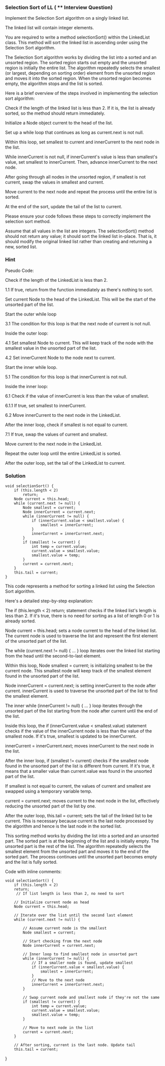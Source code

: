 ### Selection Sort of LL ( ** Interview Question)
Implement the Selection Sort algorithm on a singly linked list.

The linked list will contain integer elements.

You are required to write a method selectionSort() within the LinkedList class. This method will sort the linked list in ascending order using the Selection Sort algorithm.

The Selection Sort algorithm works by dividing the list into a sorted and an unsorted region. The sorted region starts out empty and the unsorted region is initially the entire list. The algorithm repeatedly selects the smallest (or largest, depending on sorting order) element from the unsorted region and moves it into the sorted region. When the unsorted region becomes empty, the algorithm stops and the list is sorted.

Here is a brief overview of the steps involved in implementing the selection sort algorithm:

Check if the length of the linked list is less than 2. If it is, the list is already sorted, so the method should return immediately.

Initialize a Node object current to the head of the list.

Set up a while loop that continues as long as current.next is not null.

Within this loop, set smallest to current and innerCurrent to the next node in the list.

While innerCurrent is not null, if innerCurrent's value is less than smallest's value, set smallest to innerCurrent. Then, advance innerCurrent to the next node.

After going through all nodes in the unsorted region, if smallest is not current, swap the values in smallest and current.

Move current to the next node and repeat the process until the entire list is sorted.

At the end of the sort, update the tail of the list to current.



Please ensure your code follows these steps to correctly implement the selection sort method.

Assume that all values in the list are integers. The selectionSort() method should not return any value; it should sort the linked list in-place. That is, it should modify the original linked list rather than creating and returning a new, sorted list.

### Hint
Pseudo Code:

Check if the length of the LinkedList is less than 2.

1.1 If true, return from the function immediately as there's nothing to sort.

Set current Node to the head of the LinkedList. This will be the start of the unsorted part of the list.

Start the outer while loop

3.1 The condition for this loop is that the next node of current is not null.

Inside the outer loop:

4.1 Set smallest Node to current. This will keep track of the node with the smallest value in the unsorted part of the list.

4.2 Set innerCurrent Node to the node next to current.

Start the inner while loop.

5.1 The condition for this loop is that innerCurrent is not null.

Inside the inner loop:

6.1 Check if the value of innerCurrent is less than the value of smallest.

6.1.1 If true, set smallest to innerCurrent.

6.2 Move innerCurrent to the next node in the LinkedList.

After the inner loop, check if smallest is not equal to current.

7.1 If true, swap the values of current and smallest.

Move current to the next node in the LinkedList.

Repeat the outer loop until the entire LinkedList is sorted.

After the outer loop, set the tail of the LinkedList to current.

### Solution
    void selectionSort() {
        if (this.length < 2)
            return;
        Node current = this.head;
        while (current.next != null) {
            Node smallest = current;
            Node innerCurrent = current.next;
            while (innerCurrent != null) {
                if (innerCurrent.value < smallest.value) {
                    smallest = innerCurrent;
                }
                innerCurrent = innerCurrent.next;
            }
            if (smallest != current) {
                int temp = current.value;
                current.value = smallest.value;
                smallest.value = temp;
            }
            current = current.next;
        }
        this.tail = current;
    } 




This code represents a method for sorting a linked list using the Selection Sort algorithm.

Here's a detailed step-by-step explanation:

The if (this.length < 2) return; statement checks if the linked list's length is less than 2. If it's true, there is no need for sorting as a list of length 0 or 1 is already sorted.

Node current = this.head; sets a node current to the head of the linked list. The current node is used to traverse the list and represent the first element of the unsorted part of the list.

The while (current.next != null) { ... } loop iterates over the linked list starting from the head until the second-to-last element.

Within this loop, Node smallest = current; is initializing smallest to be the current node. This smallest node will keep track of the smallest element found in the unsorted part of the list.

Node innerCurrent = current.next; is setting innerCurrent to the node after current. innerCurrent is used to traverse the unsorted part of the list to find the smallest element.

The inner while (innerCurrent != null) { ... } loop iterates through the unsorted part of the list starting from the node after current until the end of the list.

Inside this loop, the if (innerCurrent.value < smallest.value) statement checks if the value of the innerCurrent node is less than the value of the smallest node. If it's true, smallest is updated to be innerCurrent.

innerCurrent = innerCurrent.next; moves innerCurrent to the next node in the list.

After the inner loop, if (smallest != current) checks if the smallest node found in the unsorted part of the list is different from current. If it's true, it means that a smaller value than current.value was found in the unsorted part of the list.

If smallest is not equal to current, the values of current and smallest are swapped using a temporary variable temp.

current = current.next; moves current to the next node in the list, effectively reducing the unsorted part of the list by one.

After the outer loop, this.tail = current; sets the tail of the linked list to be current. This is necessary because current is the last node processed by the algorithm and hence is the last node in the sorted list.



This sorting method works by dividing the list into a sorted and an unsorted part. The sorted part is at the beginning of the list and is initially empty. The unsorted part is the rest of the list. The algorithm repeatedly selects the smallest element from the unsorted part and moves it to the end of the sorted part. The process continues until the unsorted part becomes empty and the list is fully sorted.





Code with inline comments:



    void selectionSort() {
        if (this.length < 2)
        return;
         // If list length is less than 2, no need to sort
    
        // Initialize current node as head
        Node current = this.head;
     
        // Iterate over the list until the second last element
        while (current.next != null) {
            
            // Assume current node is the smallest
            Node smallest = current;
     
            // Start checking from the next node
            Node innerCurrent = current.next;
     
            // Inner loop to find smallest node in unsorted part
            while (innerCurrent != null) {
                // If a smaller node is found, update smallest
                if (innerCurrent.value < smallest.value) {
                    smallest = innerCurrent;
                }
                // Move to the next node
                innerCurrent = innerCurrent.next;
            }
            
            // Swap current node and smallest node if they're not the same
            if (smallest != current) {
                int temp = current.value;
                current.value = smallest.value;
                smallest.value = temp;
            }
            
            // Move to next node in the list
            current = current.next;
        }
        
        // After sorting, current is the last node. Update tail
        this.tail = current;
} 